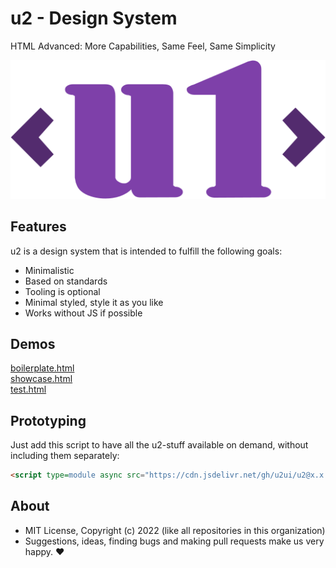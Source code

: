 # u2 - Design System
HTML Advanced: More Capabilities, Same Feel, Same Simplicity

<p align="center">
  <img src="./u2/tools/logo/u1.svg">
</p>

## Features

u2 is a design system that is intended to fulfill the following goals:

- Minimalistic
- Based on standards
- Tooling is optional
- Minimal styled, style it as you like
- Works without JS if possible

## Demos

[boilerplate.html](http://gcdn.li/u2ui/u2@main/tests/boilerplate.html)  
[showcase.html](http://gcdn.li/u2ui/u2@main/tests/showcase.html)  
[test.html](http://gcdn.li/u2ui/u2@main/tests/test.html)  

## Prototyping

Just add this script to have all the u2-stuff available on demand, without including them separately:  
```html
<script type=module async src="https://cdn.jsdelivr.net/gh/u2ui/u2@x.x.x/u2/auto.min.js"></script>
```


## About

- MIT License, Copyright (c) 2022 <u2> (like all repositories in this organization) <br>
- Suggestions, ideas, finding bugs and making pull requests make us very happy. ♥

